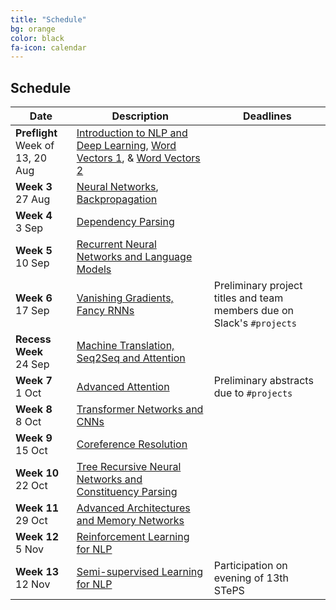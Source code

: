 ```yaml
---
title: "Schedule"
bg: orange
color: black
fa-icon: calendar
---
```


## Schedule

<table class="table table-striped">
<thead class="thead-inverse"><tr><th>Date</th><th>Description</th><th>Deadlines</th></tr></thead>
<tbody>
<tr>
  <td><B>Preflight</B><BR/>Week of 13, 20 Aug
  </td>
  <td><A HREF="http://web.stanford.edu/class/cs224n/lectures/lecture1.pdf">Introduction to NLP and Deep Learning</A>,
 <A HREF="http://web.stanford.edu/class/cs224n/lectures/lecture2.pdf">Word Vectors 1</A>, &amp;
<A HREF="http://web.stanford.edu/class/cs224n/lectures/lecture3.pdf">Word Vectors 2</A>
  </td>
  <td>
  </td>
</tr>
<tr>
  <td><B>Week 3</B><BR/>27 Aug
  </td>
  <td><A HREF="http://web.stanford.edu/class/cs224n/lectures/lecture4.pdf">Neural Networks</A>, <A HREF="http://web.stanford.edu/class/cs224n/lectures/lecture5.pdf">Backpropagation</A>
  </td>
  <td>
  </td>
</tr>
<tr>
  <td><B>Week 4</B><BR/>3 Sep
  </td>
  <td><A HREF="http://web.stanford.edu/class/cs224n/lectures/lecture7.pdf">Dependency Parsing</A>
  </td>
  <td>
  </td>
</tr>
<tr>
  <td><B>Week 5</B><BR/>10 Sep
  </td>
  <td><A HREF="http://web.stanford.edu/class/cs224n/lectures/lecture8.pdf">Recurrent Neural Networks and Language Models</A>
  </td>
  <td>
  </td>
</tr>
<tr>
  <td><B>Week 6</B><BR/>17 Sep
  </td>
  <td><A HREF="http://web.stanford.edu/class/cs224n/lectures/lecture9.pdf">Vanishing Gradients, Fancy RNNs</A>
  </td>
  <td>Preliminary project titles and team members due on Slack's <code>#projects</code>
  </td>
</tr>
<tr>
  <td><B>Recess Week</B><BR/>24 Sep
  </td>
  <td><A HREF="http://web.stanford.edu/class/cs224n/lectures/lecture10.pdf">Machine Translation, Seq2Seq and Attention</A>
  </td>
  <td>
  </td>
</tr>
<tr>
  <td><B>Week 7</B><BR/>1 Oct
  </td>
  <td><A HREF="http://web.stanford.edu/class/cs224n/lectures/lecture11.pdf">Advanced Attention</A>
  </td>
  <td>Preliminary abstracts due to <code>#projects</code>
  </td>
</tr>
<tr>
  <td><B>Week 8</B><BR/>8 Oct
  </td>
  <td><A HREF="http://web.stanford.edu/class/cs224n/lectures/lecture12.pdf">Transformer Networks and CNNs</A>
  </td>
  <td>
  </td>
</tr>
<tr>
  <td><B>Week 9</B><BR/>15 Oct
  </td>
  <td><A HREF="http://web.stanford.edu/class/cs224n/lectures/lecture13.pdf">Coreference Resolution</A> 
  </td>
  <td>
  </td>
</tr>
<tr>
  <td><B>Week 10</B><BR/>22 Oct
  </td>
  <td><A HREF="http://web.stanford.edu/class/cs224n/lectures/lecture14.pdf">Tree Recursive Neural Networks and Constituency Parsing</A>
  </td>
  <td>
  </td>
</tr>
<tr>
  <td><B>Week 11</B><BR/>29 Oct
  </td>
  <td><A HREF="http://web.stanford.edu/class/cs224n/lectures/lecture15.pdf">Advanced Architectures and Memory Networks</A>
  </td>
  <td>
  </td>
</tr>
<tr>
  <td><B>Week 12</B><BR/>5 Nov
  </td>
  <td><A HREF="http://web.stanford.edu/class/cs224n/lectures/lecture16-guest.pdf">Reinforcement Learning for NLP</A>
  </td>
  <td>
  </td>
</tr>
<tr>
  <td><B>Week 13</B><BR/>12 Nov
  </td>
  <td><A HREF="http://web.stanford.edu/class/cs224n/lectures/lecture17.pdf">Semi-supervised Learning for NLP</A>
  </td>
  <td>Participation on evening of 13th STePS
  </td>
</tr>
</tbody></table>
